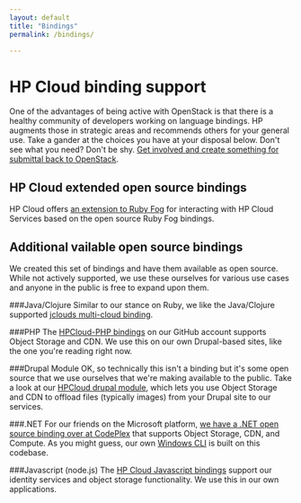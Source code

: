 ```yaml
---
layout: default
title: "Bindings"
permalink: /bindings/

---
```

# HP Cloud binding support

One of the advantages of being active with OpenStack is that there is a healthy community of developers working on language bindings.  HP augments those in strategic areas and recommends others for your general use.  Take a gander at the choices you have at your disposal below.  Don't see what you need?  Don't be shy. [Get involved and create something for submittal back to OpenStack](http://openstack.org/community/).

## HP Cloud extended open source bindings
HP Cloud offers [an extension to Ruby Fog](/bindings/fog) for interacting with HP Cloud Services based on the open source Ruby Fog bindings.


## Additional vailable open source bindings
We created this set of bindings and have them available as open source.  While not actively supported, we use these ourselves for various use cases and anyone in the public is free to expand upon them.

###Java/Clojure
Similar to our stance on Ruby, we like the Java/Clojure supported [jclouds multi-cloud binding](/bindings/jclouds).

###PHP
The [HPCloud-PHP bindings](http://hpcloud.github.com/HPCloud-PHP/) on our GitHub account supports Object Storage and CDN.  We use this on our own Drupal-based sites, like the one you're reading right now.

###Drupal Module
OK, so technically this isn't a binding but it's some open source that we use ourselves that we're making available to the public.  Take a look at our [HPCloud drupal module](http://drupal.org/project/hpcloud), which lets you use Object Storage and CDN to offload files (typically images) from your Drupal site to our services.

###.NET
For our friends on the Microsoft platform, [we have a .NET open source binding over at CodePlex](http://hpcloud.codeplex.com/) that supports Object Storage, CDN, and Compute.  As you might guess, our own [Windows CLI](/cli/windows) is built on this codebase.

###Javascript (node.js)
The [HP Cloud Javascript bindings](http://hpcloud.github.io/hpcloud-js/) support our identity services and object storage functionality. We use this in our own applications.

